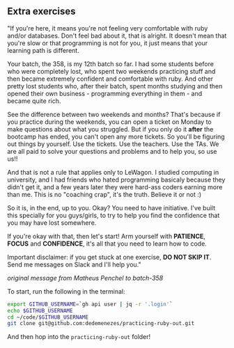 ## Extra exercises

"If you're here, it means you're not feeling very comfortable with ruby and/or databases. Don't feel bad about it, that is alright. It doesn't mean that you're slow or that programming is not for you, it just means that your learning path is different.

Your batch, the 358, is my 12th batch so far. I had some students before who were completely lost, who spent two weekends practicing stuff and then became extremely confident and comfortable with ruby. And other pretty lost students who, after their batch, spent months studying and then opened their own business - programming everything in them - and became quite rich.

See the difference between two weekends and months? That's because if you practice during the weekends, you can open a ticket on Monday to make questions about what you struggled. But if you only do it **after** the bootcamp has ended, you can't open any more tickets. So you'll be figuring out things by yourself. Use the tickets. Use the teachers. Use the TAs. We are all paid to solve your questions and problems and to help you, so use us!!

And that is not a rule that applies only to LeWagon. I studied computing in university, and I had friends who hated programming basicaly because they didn't get it, and a few years later they were hard-ass coders earning more than me. This is no "coaching crap", it's the truth. Believe it or not :)

So it is, in the end, up to you. Okay? You need to have initiative. I've built this specially for you guys/girls, to try to help you find the confidence that you may have lost somewhere.

If you're okay with that, then let's start! Arm yourself with **PATIENCE**, **FOCUS** and **CONFIDENCE**, it's all that you need to learn how to code.

Important disclaimer: if you get stuck at one exercise, **DO NOT SKIP IT**. Send me messages on Slack and I'll help you."

_original message from Matheus Penchel to batch-358_

To start, run the following in the terminal: 

```zsh
export GITHUB_USERNAME=`gh api user | jq -r '.login'`
echo $GITHUB_USERNAME
cd ~/code/$GITHUB_USERNAME
git clone git@github.com:dedemenezes/practicing-ruby-out.git
```

And then hop into the `practicing-ruby-out` folder!
